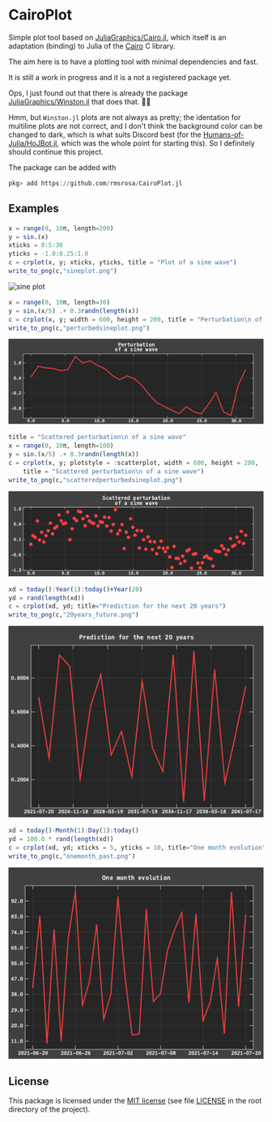# CairoPlot

Simple plot tool based on [JuliaGraphics/Cairo.jl](https://github.com/JuliaGraphics/Cairo.jl), which itself is an adaptation (binding) to Julia of the [Cairo](https://github.com/JuliaGraphics/Cairo.jl) C library.

The aim here is to have a plotting tool with minimal dependencies and fast.

It is still a work in progress and it is a not a registered package yet.

Ops, I just found out that there is already the package [JuliaGraphics/Winston.jl](https://github.com/JuliaGraphics/Winston.jl) that does that. 🤦‍♂️

Hmm, but `Winston.jl` plots are not always as pretty; the identation for multiline plots are not correct, and I don't think the background color can be changed to dark, which is what suits Discord best (for the [Humans-of-Julia/HoJBot.jl](https://github.com/Humans-of-Julia/HoJBot.jl), which was the whole point for starting this). So I definitely should continue this project.

The package can be added with

```julia
pkg> add https://github.com/rmsrosa/CairoPlot.jl
```

## Examples

```julia
x = range(0, 10π, length=200)
y = sin.(x)
xticks = 0:5:30
yticks = -1.0:0.25:1.0
c = crplot(x, y; xticks, yticks, title = "Plot of a sine wave")
write_to_png(c,"sineplot.png")
```

![sine plot](scripts/sineplot.png)

```julia
x = range(0, 10π, length=30)
y = sin.(x/5) .+ 0.3randn(length(x))
c = crplot(x, y; width = 600, height = 200, title = "Perturbation\n of a sine wave")
write_to_png(c,"perturbedsineplot.png")
```

![perturbed sine](scripts/perturbedsineplot.png)

```julia
title = "Scattered perturbation\n of a sine wave"
x = range(0, 10π, length=100)
y = sin.(x/5) .+ 0.3randn(length(x))
c = crplot(x, y; plotstyle = :scatterplot, width = 600, height = 200,
    title = "Scattered perturbation\n of a sine wave")
write_to_png(c,"scatteredperturbedsineplot.png")
```

![scattered perturbed sine](scripts/scatteredperturbedsineplot.png)

```julia
xd = today():Year(1):today()+Year(20)
yd = rand(length(xd))
c = crplot(xd, yd; title="Prediction for the next 20 years")
write_to_png(c,"20years_future.png")
```

![20 years ahead](scripts/20years_future.png)

```julia
xd = today()-Month(1):Day(1):today()
yd = 100.0 * rand(length(xd))
c = crplot(xd, yd; xticks = 5, yticks = 10, title="One month evolution")
write_to_png(c,"onemonth_past.png")
```

![past one month](scripts/onemonth_past.png)

## License

This package is licensed under the [MIT license](https://opensource.org/licenses/MIT) (see file [LICENSE](LICENSE) in the root directory of the project).
